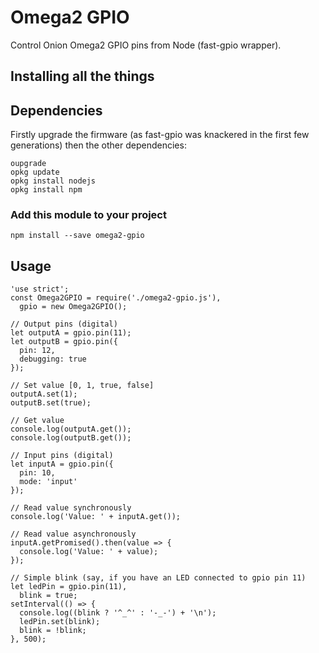 # Omega2 GPIO
Control Onion Omega2 GPIO pins from Node (fast-gpio wrapper).

## Installing all the things
## Dependencies
Firstly upgrade the firmware (as fast-gpio was knackered in the first few generations) then the other dependencies:

    oupgrade
    opkg update
    opkg install nodejs
    opkg install npm

### Add this module to your project
    npm install --save omega2-gpio

## Usage
    'use strict';
    const Omega2GPIO = require('./omega2-gpio.js'),
      gpio = new Omega2GPIO();

    // Output pins (digital)
    let outputA = gpio.pin(11);
    let outputB = gpio.pin({
      pin: 12,
      debugging: true
    });

    // Set value [0, 1, true, false]
    outputA.set(1);
    outputB.set(true);

    // Get value
    console.log(outputA.get());
    console.log(outputB.get());

    // Input pins (digital)
    let inputA = gpio.pin({
      pin: 10,
      mode: 'input'
    });

    // Read value synchronously
    console.log('Value: ' + inputA.get());

    // Read value asynchronously
    inputA.getPromised().then(value => {
      console.log('Value: ' + value);
    });

    // Simple blink (say, if you have an LED connected to gpio pin 11)
    let ledPin = gpio.pin(11),
      blink = true;
    setInterval(() => {
      console.log((blink ? '^_^' : '-_-') + '\n');
      ledPin.set(blink);
      blink = !blink;
    }, 500);
